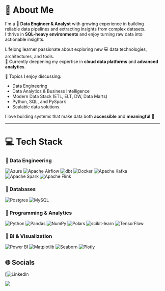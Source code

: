 # 👋 About Me  

I'm a 🔭 **Data Engineer & Analyst** with growing experience in building reliable data pipelines and extracting insights from complex datasets.  
I thrive in **SQL-heavy environments** and enjoy turning raw data into actionable insights.  

Lifelong learner passionate about exploring new 💻 data technologies, architectures, and tools.  
🌱 Currently deepening my expertise in **cloud data platforms** and **advanced analytics**.  

💬 Topics I enjoy discussing:  
- Data Engineering  
- Data Analytics & Business Intelligence  
- Modern Data Stack (ETL, ELT, DW, Data Marts)  
- Python, SQL, and PySpark  
- Scalable data solutions  

I love building systems that make data both **accessible** and **meaningful** 🚀  

---

# 💻 Tech Stack  

### 🔹 Data Engineering
![Azure](https://img.shields.io/badge/azure-%230072C6.svg?style=for-the-badge&logo=microsoftazure&logoColor=white) 
![Apache Airflow](https://img.shields.io/badge/Apache%20Airflow-017CEE?style=for-the-badge&logo=Apache%20Airflow&logoColor=white) 
![dbt](https://img.shields.io/badge/dbt-FF694B?style=for-the-badge&logo=dbt&logoColor=white) 
![Docker](https://img.shields.io/badge/docker-%230db7ed.svg?style=for-the-badge&logo=docker&logoColor=white) 
![Apache Kafka](https://img.shields.io/badge/Apache%20Kafka-000?style=for-the-badge&logo=apachekafka) 
![Apache Spark](https://img.shields.io/badge/Apache%20Spark-FDEE21?style=for-the-badge&logo=apachespark&logoColor=black) 
![Apache Flink](https://img.shields.io/badge/Apache%20Flink-E6526F?style=for-the-badge&logo=Apache%20Flink&logoColor=white)

### 🔹 Databases
![Postgres](https://img.shields.io/badge/postgres-%23316192.svg?style=for-the-badge&logo=postgresql&logoColor=white) 
![MySQL](https://img.shields.io/badge/mysql-%2300f.svg?style=for-the-badge&logo=mysql&logoColor=white) 

### 🔹 Programming & Analytics
![Python](https://img.shields.io/badge/python-3670A0?style=for-the-badge&logo=python&logoColor=ffdd54) 
![Pandas](https://img.shields.io/badge/pandas-%23150458.svg?style=for-the-badge&logo=pandas&logoColor=white) 
![NumPy](https://img.shields.io/badge/numpy-%23013243.svg?style=for-the-badge&logo=numpy&logoColor=white) 
![Polars](https://img.shields.io/badge/Polars-1E90FF?style=for-the-badge&logo=python&logoColor=white)
![scikit-learn](https://img.shields.io/badge/scikit--learn-%23F7931E.svg?style=for-the-badge&logo=scikit-learn&logoColor=white) 
![TensorFlow](https://img.shields.io/badge/TensorFlow-%23FF6F00.svg?style=for-the-badge&logo=TensorFlow&logoColor=white)

### 🔹 BI & Visualization
![Power BI](https://img.shields.io/badge/power_bi-F2C811?style=for-the-badge&logo=powerbi&logoColor=black) 
![Matplotlib](https://img.shields.io/badge/Matplotlib-%23ffffff.svg?style=for-the-badge&logo=Matplotlib&logoColor=black) 
![Seaborn](https://img.shields.io/badge/seaborn-%23121011.svg?style=for-the-badge&logo=python&logoColor=white) 
![Plotly](https://img.shields.io/badge/Plotly-%233F4F75.svg?style=for-the-badge&logo=plotly&logoColor=white)

## 🌐 Socials  
[![LinkedIn](https://www.linkedin.com/in/jamal-eddine-obeidat-02638822b/)  

[![](https://visitcount.itsvg.in/api?id=jamal-eddine-obeidat&icon=0&color=0)](https://visitcount.itsvg.in)  

<!-- Proudly created with GPRM ( https://gprm.itsvg.in ) -->

